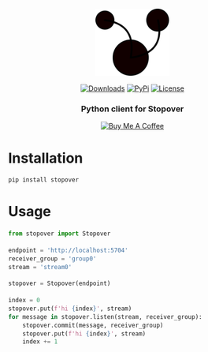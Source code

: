 <p align="center">
<img src="misc/stopover.svg" alt="Stopover Logo" width="150"/></a>
</p>

<p align="center">
    <a href="https://pepy.tech/project/stopover/"><img alt="Downloads" src="https://img.shields.io/badge/dynamic/json?style=flat-square&maxAge=3600&label=downloads&query=$.total_downloads&url=https://api.pepy.tech/api/projects/stopover"></a>
    <a href="https://pypi.python.org/pypi/stopover/"><img alt="PyPi" src="https://img.shields.io/pypi/v/stopover.svg?style=flat-square"></a>
    <!--<a href="https://github.com/labteral/pygram/releases"><img alt="GitHub releases" src="https://img.shields.io/github/release/labteral/stopover.svg?style=flat-square"></a>-->
    <a href="https://github.com/labteral/stopover/blob/master/LICENSE"><img alt="License" src="https://img.shields.io/github/license/labteral/stopover.svg?style=flat-square&color=green"></a>
</p>

<h3 align="center">
<b>Python client for Stopover</b>
</h3>

<p align="center">
    <a href="https://www.buymeacoffee.com/brunneis" target="_blank"><img src="https://cdn.buymeacoffee.com/buttons/default-orange.png" alt="Buy Me A Coffee" height="35px"></a>
</p>

# Installation

```bash
pip install stopover
```

# Usage

```python
from stopover import Stopover

endpoint = 'http://localhost:5704'
receiver_group = 'group0'
stream = 'stream0'

stopover = Stopover(endpoint)

index = 0
stopover.put(f'hi {index}', stream)
for message in stopover.listen(stream, receiver_group):
    stopover.commit(message, receiver_group)
    stopover.put(f'hi {index}', stream)
    index += 1
```
